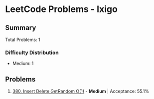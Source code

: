 # LeetCode Problems - Ixigo

## Summary
Total Problems: 1

### Difficulty Distribution

- Medium: 1

## Problems

1. [380. Insert Delete GetRandom O(1)](https://leetcode.com/problems/insert-delete-getrandom-o1/) - **Medium** | Acceptance: 55.1%